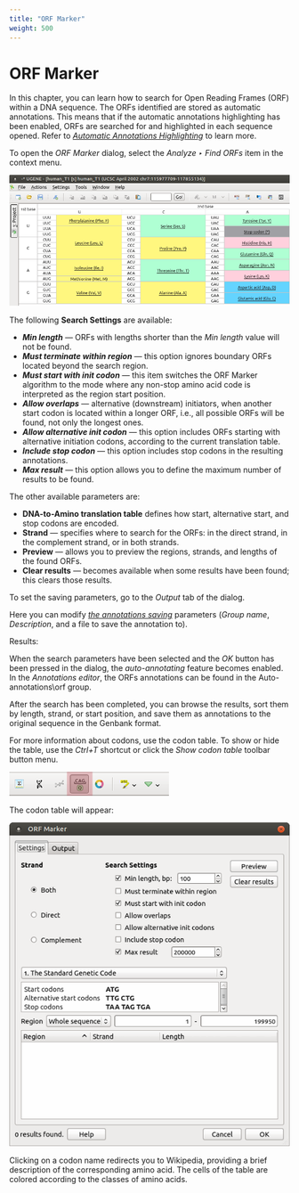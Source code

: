 ```yaml
---
title: "ORF Marker"
weight: 500
---
```


# ORF Marker

In this chapter, you can learn how to search for Open Reading Frames (ORF) within a DNA sequence. The ORFs identified are stored as automatic annotations. This means that if the automatic annotations highlighting has been enabled, ORFs are searched for and highlighted in each sequence opened. Refer to [_Automatic Annotations Highlighting_](../sequence-view/annotations-editor/automatic-annotations-highlighting) to learn more.

To open the _ORF Marker_ dialog, select the _Analyze ‣ Find ORFs_ item in the context menu.

![](/images/65930706/65930707.png)

The following **Search Settings** are available:

- **_Min length_** — ORFs with lengths shorter than the _Min length_ value will not be found.
- **_Must terminate within region_** — this option ignores boundary ORFs located beyond the search region.
- **_Must start with init codon_** — this item switches the ORF Marker algorithm to the mode where any non-stop amino acid code is interpreted as the region start position.
- **_Allow overlaps_** — alternative (downstream) initiators, when another start codon is located within a longer ORF, i.e., all possible ORFs will be found, not only the longest ones.
- **_Allow alternative init codon_** — this option includes ORFs starting with alternative initiation codons, according to the current translation table.
- **_Include stop codon_** — this option includes stop codons in the resulting annotations.
- **_Max result_** — this option allows you to define the maximum number of results to be found.

The other available parameters are:

- **DNA-to-Amino translation table** defines how start, alternative start, and stop codons are encoded.
- **Strand** — specifies where to search for the ORFs: in the direct strand, in the complement strand, or in both strands.
- **Preview** — allows you to preview the regions, strands, and lengths of the found ORFs.
- **Clear results** — becomes available when some results have been found; this clears those results.

To set the saving parameters, go to the _Output_ tab of the dialog.

Here you can modify [_the annotations saving_](https://ugene.unipro.ru/wiki/display/UUOUM17/Creating+Annotation) parameters (_Group name_, _Description_, and a file to save the annotation to).

Results:

When the search parameters have been selected and the _OK_ button has been pressed in the dialog, the _auto-annotating_ feature becomes enabled. In the _Annotations editor_, the ORFs annotations can be found in the Auto-annotations\\orf group.

After the search has been completed, you can browse the results, sort them by length, strand, or start position, and save them as annotations to the original sequence in the Genbank format.

For more information about codons, use the codon table. To show or hide the table, use the _Ctrl+T_ shortcut or click the _Show codon table_ toolbar button menu.

![](/images/65930706/65930708.png)

The codon table will appear:

![](/images/65930706/65930709.png)

Clicking on a codon name redirects you to Wikipedia, providing a brief description of the corresponding amino acid. The cells of the table are colored according to the classes of amino acids.